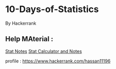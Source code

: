 # 10-Days-of-Statistics
By Hackerrank

## Help MAterial : 

[Stat Notes](https://www3.nd.edu/~rwilliam/stats1/)
[Stat Calculator and Notes](http://onlinestatbook.com/2/index.html)

profile : https://www.hackerrank.com/hassan11196

